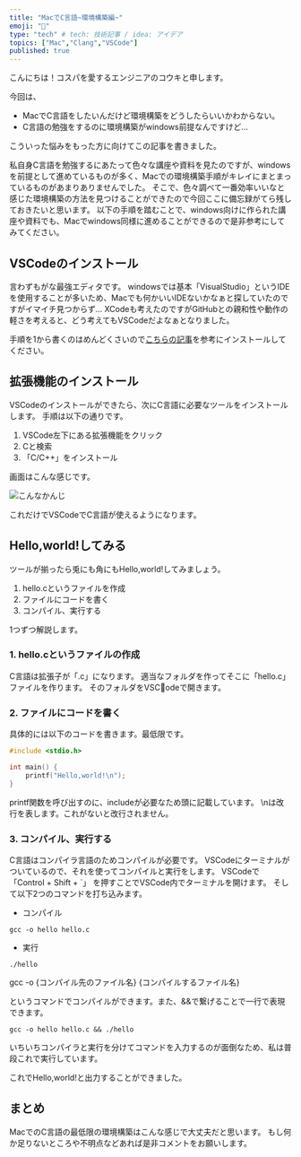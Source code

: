 ```yaml
---
title: "MacでC言語~環境構築編~"
emoji: "🔧"
type: "tech" # tech: 技術記事 / idea: アイデア
topics: ["Mac","Clang","VSCode"]
published: true
---
```


こんにちは！コスパを愛するエンジニアのコウキと申します。

今回は、
- MacでC言語をしたいんだけど環境構築をどうしたらいいかわからない。
- C言語の勉強をするのに環境構築がwindows前提なんですけど…

こういった悩みをもった方に向けてこの記事を書きました。

私自身C言語を勉強するにあたって色々な講座や資料を見たのですが、windowsを前提として進めているものが多く、Macでの環境構築手順がキレイにまとまっているものがあまりありませんでした。
そこで、色々調べて一番効率いいなと感じた環境構築の方法を見つけることができたので今回ここに備忘録がてら残しておきたいと思います。
以下の手順を踏むことで、windows向けに作られた講座や資料でも、Macでwindows同様に進めることができるので是非参考にしてみてください。

## VSCodeのインストール
言わずもがな最強エディタです。
windowsでは基本「VisualStudio」というIDEを使用することが多いため、Macでも何かいいIDEないかなぁと探していたのですがイマイチ見つからず…
XCodeも考えたのですがGitHubとの親和性や動作の軽さを考えると、どう考えてもVSCodeだよなぁとなりました。

手順を1から書くのはめんどくさいので[こちらの記事](https://qiita.com/watamura/items/51c70fbb848e5f956fd6)を参考にインストールしてください。

## 拡張機能のインストール
VSCodeのインストールができたら、次にC言語に必要なツールをインストールします。
手順は以下の通りです。

1. VSCode左下にある拡張機能をクリック
2. Cと検索
3. 「C/C++」をインストール

画面はこんな感じです。

![こんなかんじ](https://b.imgef.com/cjE7eFD.png)

これだけでVSCodeでC言語が使えるようになります。

## Hello,world!してみる

ツールが揃ったら兎にも角にもHello,world!してみましょう。

1. hello.cというファイルを作成
2. ファイルにコードを書く
3. コンパイル、実行する

1つずつ解説します。

### 1. hello.cというファイルの作成
C言語は拡張子が「.c」になります。
適当なフォルダを作ってそこに「hello.c」ファイルを作ります。
そのフォルダをVSCodeで開きます。

### 2. ファイルにコードを書く
具体的には以下のコードを書きます。最低限です。

```c:hello.c
#include <stdio.h>

int main() {
    printf("Hello,world!\n");
}
```

printf関数を呼び出すのに、includeが必要なため頭に記載しています。
\nは改行を表します。これがないと改行されません。

### 3. コンパイル、実行する
C言語はコンパイラ言語のためコンパイルが必要です。
VSCodeにターミナルがついているので、それを使ってコンパイルと実行をします。
VSCodeで「Control + Shift + `」 を押すことでVSCode内でターミナルを開けます。
そして以下2つのコマンドを打ち込みます。

- コンパイル
```
gcc -o hello hello.c
```
- 実行
```
./hello
```

gcc -o {コンパイル先のファイル名} {コンパイルするファイル名}

というコマンドでコンパイルができます。また、&&で繋げることで一行で表現できます。

```
gcc -o hello hello.c && ./hello
```

いちいちコンパイラと実行を分けてコマンドを入力するのが面倒なため、私は普段これで実行しています。

これでHello,world!と出力することができました。

## まとめ
MacでのC言語の最低限の環境構築はこんな感じで大丈夫だと思います。
もし何か足りないところや不明点などあれば是非コメントをお願いします。